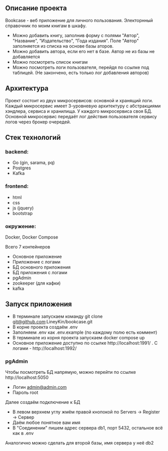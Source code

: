 ## Описание проекта

Bookcase - веб приложение для личного пользования.
Электорнный справочник по моим книгам в шкафу.

- Можно добавить книгу, заполнив форму с полями "Автор", "Название", "Издательство", "Года издания".
Поле "Автор" заполняется из списка на основе базы аторов.
- Можно добавить автора, если его нет в базе. Автор не из базы не добавляется
- Можно посмотреть список книгам
- Можно посмотреть логи пользователя, перейдя по ссылке под таблицей.
(Не закончено, есть только лог добавления авторов)


## Архитектура
Проект состоит из двух микросервисов: основной и хранящий логи.
Каждый микросервис имеет 3-уровневую архитектуру с абстракциями хэндлера, сервиса и хранилища.
У каждого микросервиса своя БД.
Основной микросервис передаёт лог действия пользователя сервису логов через брокер очередей.

## Cтек технологий
### backend:
- Go (gin, sarama, pq)
- Postgres
- Kafka
### frontend:
- html 
- css
- js (jquery)
- bootstrap
### окружение:
Docker, Docker Compose

Всего 7 контейнеров
- Основное приложение
- Приложение с логами
- БД основного приложения
- БД приложения с логами
- pgAdmin
- zookeeper (для кафки)
- kafka

## Запуск приложения

- В терминале запускаем команду git clone git@github.com:LineyKin/bookcase.git
- В корне проекта создаём .env
- Заполняем .env как .env.example (по каждому полю есть коммент)
- В терминале из корня проекта запускаем docker compose up
- Основное приложение доступно по ссылке http://localhost:1991/ . С логами - http://localhost:1992/

### pgAdmin
Чтобы посмотреть БД напрямую, можно перейти по ссылке http://localhost:5050
- Логин admin@admin.com
- Пароль root

Далее создаём подключение к БД
- В левом верхнем углу жмём правой кнопокой по Servers -> Register -> Сервер
- Даём любое понятное вам имя
- В "Соединении" пишем адрес сервера db1, порт 5432, остальное всё как в .env

Аналогично можно сделать для второй базы, имя сервера у неё db2
